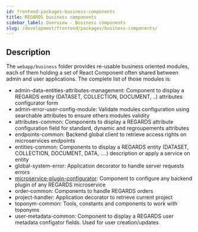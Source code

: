 ```yaml
---
id: frontend-packages-business-components
title: REGARDS business components
sidebar_label: Overview - Business components 
slug: /development/frontend/packages/business-components/
---
```



## Description

The `webapp/business` folder provides re-usable business oriented modules, each of them holding a set of React Component often shared between admin and user applications. The complete list of those modules is:
 - admin-data-entities-attributes-management: Component to display a REGARDS entity (DATASET, COLLECTION, DOCUMENT, ..) attributes configurator form
 - admin-error-user-config-module: Validate modules configuration using searchable attributes to ensure others modules validity
 - attributes-common: Components to display a REGARDS attribute configuration field for standard, dynamic and regroupements attributes
 - endpoints-common: Backend global client to retrieve access rights on microservices endpoints 
 - entities-common: Components to display a REGARDS entity (DATASET, COLLECTION, DOCUMENT, DATA, ....) description or apply a service on entity
 - global-system-error: Application decorator to handle server requests errors
 - [microservice-plugin-configurator](business/microservice-plugin-configurator.md): Component to configure any backend plugin of any REGARDS microservice 
 - order-common: Components to handle REGARDS orders
 - project-handler: Application decorator to retrieve current project 
 - toponym-common: Tools, constants and components to work with toponyms
 - user-metadata-common: Component to display a REGARDS user metadata configator fields. Used for user creation/updates
 